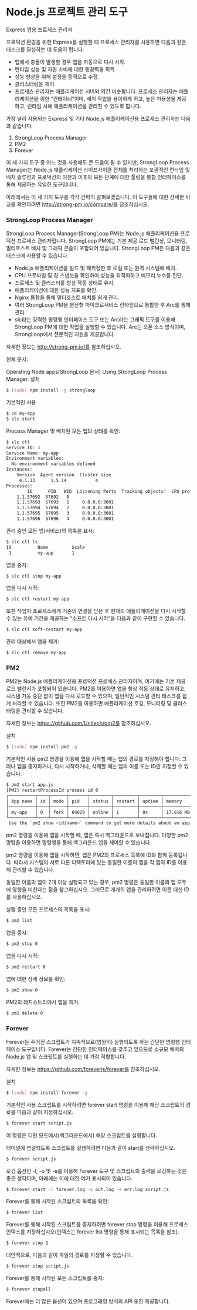 # Node.js 프로젝트 관리 도구

Express 앱용 프로세스 관리자

프로덕션 환경을 위한 Express를 실행할 때 프로세스 관리자를 사용하면 다음과 같은 태스크를 달성하는 데 도움이 됩니다.

- 앱에서 충돌이 발생할 경우 앱을 자동으로 다시 시작.
- 런타임 성능 및 자원 소비에 대한 통찰력을 획득.
- 성능 향상을 위해 설정을 동적으로 수정.
- 클러스터링을 제어.
- 프로세스 관리자는 애플리케이션 서버와 약간 비슷합니다. 프로세스 관리자는 애플리케이션을 위한 “컨테이너”이며, 배치 작업을 용이하게 하고, 높은 가용성을 제공하고, 런타임 시에 애플리케이션을 관리할 수 있도록 합니다.

가장 널리 사용되는 Express 및 기타 Node.js 애플리케이션용 프로세스 관리자는 다음과 같습니다.

1. StrongLoop Process Manager
2. PM2
3. Forever

이 세 가지 도구 중 어느 것을 사용해도 큰 도움이 될 수 있지만, StrongLoop Process Manager는 Node.js 애플리케이션 라이프사이클 전체를 처리하는 포괄적인 런타임 및 배치 솔루션과 프로덕션의 이전과 이후의 모든 단계에 대한 툴링을 통합 인터페이스를 통해 제공하는 유일한 도구입니다.

아래에서는 이 세 가지 도구를 각각 간략히 살펴보겠습니다. 이 도구들에 대한 상세한 비교를 확인하려면 http://strong-pm.io/compare/를 참조하십시오.

### StrongLoop Process Manager
StrongLoop Process Manager(StrongLoop PM)는 Node.js 애플리케이션용 프로덕션 프로세스 관리자입니다. StrongLoop PM에는 기본 제공 로드 밸런싱, 모니터링, 멀티호스트 배치 및 그래픽 콘솔이 포함되어 있습니다. StrongLoop PM은 다음과 같은 태스크에 사용할 수 있습니다.

- Node.js 애플리케이션을 빌드 및 패키징한 후 로컬 또는 원격 시스템에 배치.
- CPU 프로파일 및 힙 스냅샷을 확인하여 성능을 최적화하고 메모리 누수를 진단.
- 프로세스 및 클러스터를 항상 작동 상태로 유지.
- 애플리케이션에 대한 성능 지표를 확인.
- Nginx 통합을 통해 멀티호스트 배치를 쉽게 관리.
- 여러 StrongLoop PM을 분산형 마이크로서비스 런타임으로 통합한 후 Arc를 통해 관리.
- slc라는 강력한 명령행 인터페이스 도구 또는 Arc라는 그래픽 도구를 이용해 StrongLoop PM에 대한 작업을 실행할 수 있습니다. Arc는 오픈 소스 방식이며, StrongLoop에서 전문적인 지원을 제공합니다.

자세한 정보는 http://strong-pm.io/를 참조하십시오.

전체 문서:

Operating Node apps(StrongLoop 문서)
Using StrongLoop Process Manager.
설치
```bash
$ [sudo] npm install -g strongloop
```
기본적인 사용
```bash
$ cd my-app
$ slc start
```
Process Manager 및 배치된 모든 앱의 상태를 확인:

```bash
$ slc ctl
Service ID: 1
Service Name: my-app
Environment variables:
  No environment variables defined
Instances:
    Version  Agent version  Cluster size
     4.1.13      1.5.14           4
Processes:
        ID      PID   WID  Listening Ports  Tracking objects?  CPU profiling?
    1.1.57692  57692   0
    1.1.57693  57693   1     0.0.0.0:3001
    1.1.57694  57694   2     0.0.0.0:3001
    1.1.57695  57695   3     0.0.0.0:3001
    1.1.57696  57696   4     0.0.0.0:3001
```
관리 중인 모든 앱(서비스)의 목록을 표시:

```bash
$ slc ctl ls
Id          Name         Scale
 1          my-app       1
```

앱을 중지:

```bash
$ slc ctl stop my-app
```

앱을 다시 시작:

```bash
$ slc ctl restart my-app
```

또한 작업자 프로세스에게 기존의 연결을 닫은 후 현재의 애플리케이션을 다시 시작할 수 있는 유예 기간을 제공하는 “소프트 다시 시작”을 다음과 같이 구현할 수 있습니다.

```bash
$ slc ctl soft-restart my-app
```

관리 대상에서 앱을 제거:

```bash
$ slc ctl remove my-app
```

### PM2
PM2는 Node.js 애플리케이션용 프로덕션 프로세스 관리자이며, 여기에는 기본 제공 로드 밸런서가 포함되어 있습니다. PM2를 이용하면 앱을 항상 작동 상태로 유지하고, 시스템 가동 중단 없이 앱을 다시 로드할 수 있으며, 일반적인 시스템 관리 태스크를 쉽게 처리할 수 있습니다. 또한 PM2를 이용하면 애플리케이션 로깅, 모니터링 및 클러스터링을 관리할 수 있습니다.

자세한 정보는 https://github.com/Unitech/pm2를 참조하십시오.

설치
```bash
$ [sudo] npm install pm2 -g
```

기본적인 사용
pm2 명령을 이용해 앱을 시작할 때는 앱의 경로를 지정해야 합니다. 그러나 앱을 중지하거나, 다시 시작하거나, 삭제할 때는 앱의 이름 또는 ID만 지정할 수 있습니다.

```bash
$ pm2 start app.js
[PM2] restartProcessId process id 0
┌──────────┬────┬──────┬───────┬────────┬─────────┬────────┬─────────────┬──────────┐
│ App name │ id │ mode │ pid   │ status │ restart │ uptime │ memory      │ watching │
├──────────┼────┼──────┼───────┼────────┼─────────┼────────┼─────────────┼──────────┤
│ my-app   │ 0  │ fork │ 64029 │ online │ 1       │ 0s     │ 17.816 MB   │ disabled │
└──────────┴────┴──────┴───────┴────────┴─────────┴────────┴─────────────┴──────────┘
 Use the `pm2 show <id|name>` command to get more details about an app.

```

pm2 명령을 이용해 앱을 시작할 때, 앱은 즉시 백그라운드로 보내집니다. 다양한 pm2 명령을 이용하면 명령행을 통해 백그라운드 앱을 제어할 수 있습니다.

pm2 명령을 이용해 앱을 시작하면, 앱은 PM2의 프로세스 목록에 ID와 함께 등록됩니다. 따라서 시스템의 서로 다른 디렉토리에 있는 동일한 이름의 앱을 각 앱의 ID를 이용해 관리할 수 있습니다.

동일한 이름의 앱이 2개 이상 실행되고 있는 경우, pm2 명령은 동일한 이름의 앱 모두에 영향을 미친다는 점을 참고하십시오. 그러므로 개개의 앱을 관리하려면 이름 대신 ID를 사용하십시오.

실행 중인 모든 프로세스의 목록을 표시:

```bash
$ pm2 list
```

앱을 중지:

```bash
$ pm2 stop 0
```

앱을 다시 시작:

```bash
$ pm2 restart 0
```

앱에 대한 상세 정보를 확인:

```bash
$ pm2 show 0
```

PM2의 레지스트리에서 앱을 제거:

```bash
$ pm2 delete 0
```

### Forever
Forever는 주어진 스크립트가 지속적으로(영원히) 실행되도록 하는 간단한 명령행 인터페이스 도구입니다. Forever는 간단한 인터페이스를 갖추고 있으므로 소규모 배치의 Node.js 앱 및 스크립트를 실행하는 데 가장 적합합니다.

자세한 정보는 https://github.com/foreverjs/forever를 참조하십시오.

설치
```bash
$ [sudo] npm install forever -g
```

기본적인 사용
스크립트를 시작하려면 forever start 명령을 이용해 해당 스크립트의 경로를 다음과 같이 지정하십시오.

```bash
$ forever start script.js
```

이 명령은 디먼 모드에서(백그라운드에서) 해당 스크립트를 실행합니다.

터미널에 연결되도록 스크립트를 실행하려면 다음과 같이 start를 생략하십시오.

```bash
$ forever script.js
```

로깅 옵션인 -l, -o 및 -e를 이용해 Forever 도구 및 스크립트의 출력을 로깅하는 것은 좋은 생각이며, 아래에는 이에 대한 예가 표시되어 있습니다.

```bash
$ forever start -l forever.log -o out.log -e err.log script.js
```

Forever를 통해 시작된 스크립트의 목록을 확인:

```bash
$ forever list
```

Forever를 통해 시작된 스크립트를 중지하려면 forever stop 명령을 이용해 프로세스 인덱스를 지정하십시오(인덱스는 forever list 명령을 통해 표시되는 목록을 참조).

```bash
$ forever stop 1
```

대안적으로, 다음과 같이 파일의 경로를 지정할 수 있습니다.

```bash
$ forever stop script.js
```

Forever를 통해 시작된 모든 스크립트를 중지:

```bash
$ forever stopall
```

Forever에는 더 많은 옵션이 있으며 프로그래밍 방식의 API 또한 제공합니다.

